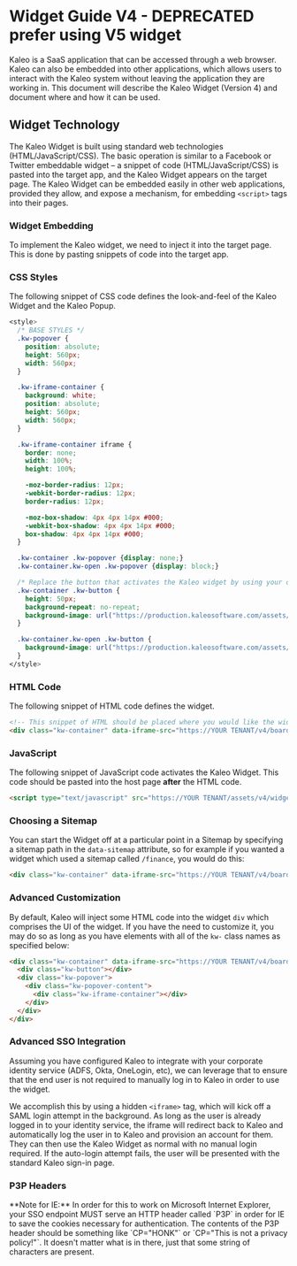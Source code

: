 # Widget Guide V4 - DEPRECATED prefer using V5 widget

Kaleo is a SaaS application that can be accessed through a web browser. Kaleo can also be embedded into other applications, which allows users to interact with the Kaleo system without leaving the application they are working in.  This document will describe the Kaleo Widget (Version 4) and document where and how it can be used.

## Widget Technology

The Kaleo Widget is built using standard web technologies (HTML/JavaScript/CSS). The basic operation is similar to a Facebook or Twitter embeddable widget – a snippet of code (HTML/JavaScript/CSS) is pasted into the target app, and the Kaleo Widget appears on the target page.  The Kaleo Widget can be embedded easily in other web applications, provided they allow, and expose a mechanism, for embedding `<script>` tags into their pages.

### Widget Embedding

To implement the Kaleo widget, we need to inject it into the target page. This is done by pasting snippets of code into the target app.

### CSS Styles

The following snippet of CSS code defines the look-and-feel of the Kaleo Widget and the Kaleo Popup.

```css
<style>
  /* BASE STYLES */
  .kw-popover {
    position: absolute;
    height: 560px;
    width: 560px;
  }

  .kw-iframe-container {
    background: white;
    position: absolute;
    height: 560px;
    width: 560px;
  }

  .kw-iframe-container iframe {
    border: none;
    width: 100%;
    height: 100%;

    -moz-border-radius: 12px;
    -webkit-border-radius: 12px;
    border-radius: 12px;

    -moz-box-shadow: 4px 4px 14px #000;
    -webkit-box-shadow: 4px 4px 14px #000;
    box-shadow: 4px 4px 14px #000;
  }

  .kw-container .kw-popover {display: none;}
  .kw-container.kw-open .kw-popover {display: block;}

  /* Replace the button that activates the Kaleo widget by using your own custom image here */
  .kw-container .kw-button {
    height: 50px;
    background-repeat: no-repeat;
    background-image: url("https://production.kaleosoftware.com/assets/widgets/placeholder-closed.png");
  }

  .kw-container.kw-open .kw-button {
    background-image: url("https://production.kaleosoftware.com/assets/widgets/placeholder-open-2.png");
  }
</style>
```

### HTML Code

The following snippet of HTML code defines the widget.

```html
<!-- This snippet of HTML should be placed where you would like the widget to display on your page -->
<div class="kw-container" data-iframe-src="https://YOUR TENANT/v4/boards"></div>
```

### JavaScript

The following snippet of JavaScript code activates the Kaleo Widget. This code should be pasted into the host page **after** the HTML code.

```html
<script type="text/javascript" src="https://YOUR TENANT/assets/v4/widgets/injector.js" async defer></script>
```

### Choosing a Sitemap

You can start the Widget off at a particular point in a Sitemap by specifying a sitemap path in the `data-sitemap` attribute, so for example if you wanted a widget which used a sitemap called `/finance`, you would do this:

```html
<div class="kw-container" data-iframe-src="https://YOUR TENANT/v4/boards" data-sitemap="/finance"></div>
```

### Advanced Customization

By default, Kaleo will inject some HTML code into the widget `div` which comprises the UI of the widget. If you have the need to customize it, you may do so as long as you have elements with all of the `kw-` class names as specified below:

```html
<div class="kw-container" data-iframe-src="https://YOUR TENANT/v4/boards" data-auto-create="false">
  <div class="kw-button"></div>
  <div class="kw-popover">
    <div class="kw-popover-content">
      <div class="kw-iframe-container"></div>
    </div>
  </div>
</div>
```


### Advanced SSO Integration

Assuming you have configured Kaleo to integrate with your corporate identity service (ADFS, Okta, OneLogin, etc), we can leverage that to ensure that the end user is not required to manually log in to Kaleo in order to use the widget.

We accomplish this by using a hidden `<iframe>` tag, which will kick off a SAML login attempt in the background. As long as the user is already logged in to your identity service, the iframe will redirect back to Kaleo and automatically log the user in to Kaleo and provision an account for them. They can then use the Kaleo Widget as normal with no manual login required. If the auto-login attempt fails, the user will be presented with the standard Kaleo sign-in page.

### P3P Headers

<div class="well">
  **Note for IE:** In order for this to work on Microsoft Internet Explorer, your SSO endpoint MUST serve an HTTP header called `P3P` in order for IE to save the cookies necessary for authentication. The contents of the P3P header should be something like `CP="HONK"` or `CP="This is not a privacy policy!"`. It doesn't matter what is in there, just that some string of characters are present.
</div>

&nbsp;
